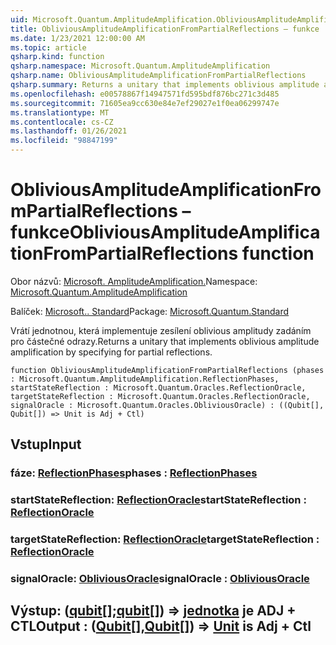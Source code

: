 ```yaml
---
uid: Microsoft.Quantum.AmplitudeAmplification.ObliviousAmplitudeAmplificationFromPartialReflections
title: ObliviousAmplitudeAmplificationFromPartialReflections – funkce
ms.date: 1/23/2021 12:00:00 AM
ms.topic: article
qsharp.kind: function
qsharp.namespace: Microsoft.Quantum.AmplitudeAmplification
qsharp.name: ObliviousAmplitudeAmplificationFromPartialReflections
qsharp.summary: Returns a unitary that implements oblivious amplitude amplification by specifying for partial reflections.
ms.openlocfilehash: e00578867f14947571fd595bdf876bc271c3d485
ms.sourcegitcommit: 71605ea9cc630e84e7ef29027e1f0ea06299747e
ms.translationtype: MT
ms.contentlocale: cs-CZ
ms.lasthandoff: 01/26/2021
ms.locfileid: "98847199"
---
```

# <a name="obliviousamplitudeamplificationfrompartialreflections-function"></a><span data-ttu-id="1b26d-102">ObliviousAmplitudeAmplificationFromPartialReflections – funkce</span><span class="sxs-lookup"><span data-stu-id="1b26d-102">ObliviousAmplitudeAmplificationFromPartialReflections function</span></span>

<span data-ttu-id="1b26d-103">Obor názvů: [Microsoft. AmplitudeAmplification.](xref:Microsoft.Quantum.AmplitudeAmplification)</span><span class="sxs-lookup"><span data-stu-id="1b26d-103">Namespace: [Microsoft.Quantum.AmplitudeAmplification](xref:Microsoft.Quantum.AmplitudeAmplification)</span></span>

<span data-ttu-id="1b26d-104">Balíček: [Microsoft.. Standard](https://nuget.org/packages/Microsoft.Quantum.Standard)</span><span class="sxs-lookup"><span data-stu-id="1b26d-104">Package: [Microsoft.Quantum.Standard](https://nuget.org/packages/Microsoft.Quantum.Standard)</span></span>


<span data-ttu-id="1b26d-105">Vrátí jednotnou, která implementuje zesílení oblivious amplitudy zadáním pro částečné odrazy.</span><span class="sxs-lookup"><span data-stu-id="1b26d-105">Returns a unitary that implements oblivious amplitude amplification by specifying for partial reflections.</span></span>

```qsharp
function ObliviousAmplitudeAmplificationFromPartialReflections (phases : Microsoft.Quantum.AmplitudeAmplification.ReflectionPhases, startStateReflection : Microsoft.Quantum.Oracles.ReflectionOracle, targetStateReflection : Microsoft.Quantum.Oracles.ReflectionOracle, signalOracle : Microsoft.Quantum.Oracles.ObliviousOracle) : ((Qubit[], Qubit[]) => Unit is Adj + Ctl)
```


## <a name="input"></a><span data-ttu-id="1b26d-106">Vstup</span><span class="sxs-lookup"><span data-stu-id="1b26d-106">Input</span></span>

### <a name="phases--reflectionphases"></a><span data-ttu-id="1b26d-107">fáze: [ReflectionPhases](xref:Microsoft.Quantum.AmplitudeAmplification.ReflectionPhases)</span><span class="sxs-lookup"><span data-stu-id="1b26d-107">phases : [ReflectionPhases](xref:Microsoft.Quantum.AmplitudeAmplification.ReflectionPhases)</span></span>




### <a name="startstatereflection--reflectionoracle"></a><span data-ttu-id="1b26d-108">startStateReflection: [ReflectionOracle](xref:Microsoft.Quantum.Oracles.ReflectionOracle)</span><span class="sxs-lookup"><span data-stu-id="1b26d-108">startStateReflection : [ReflectionOracle](xref:Microsoft.Quantum.Oracles.ReflectionOracle)</span></span>




### <a name="targetstatereflection--reflectionoracle"></a><span data-ttu-id="1b26d-109">targetStateReflection: [ReflectionOracle](xref:Microsoft.Quantum.Oracles.ReflectionOracle)</span><span class="sxs-lookup"><span data-stu-id="1b26d-109">targetStateReflection : [ReflectionOracle](xref:Microsoft.Quantum.Oracles.ReflectionOracle)</span></span>




### <a name="signaloracle--obliviousoracle"></a><span data-ttu-id="1b26d-110">signalOracle: [ObliviousOracle](xref:Microsoft.Quantum.Oracles.ObliviousOracle)</span><span class="sxs-lookup"><span data-stu-id="1b26d-110">signalOracle : [ObliviousOracle](xref:Microsoft.Quantum.Oracles.ObliviousOracle)</span></span>





## <a name="output--qubitqubit--unit--is-adj--ctl"></a><span data-ttu-id="1b26d-111">Výstup: ([qubit](xref:microsoft.quantum.lang-ref.qubit)[];[qubit](xref:microsoft.quantum.lang-ref.qubit)[]) => [jednotka](xref:microsoft.quantum.lang-ref.unit)  je ADJ + CTL</span><span class="sxs-lookup"><span data-stu-id="1b26d-111">Output : ([Qubit](xref:microsoft.quantum.lang-ref.qubit)[],[Qubit](xref:microsoft.quantum.lang-ref.qubit)[]) => [Unit](xref:microsoft.quantum.lang-ref.unit)  is Adj + Ctl</span></span>

